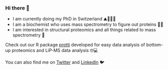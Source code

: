 ### Hi there 🍄

* I am currently doing my PhD in Switzerland ⛰️🥾🧀🐄
* I am a biochemist who uses mass spectrometry to figure out proteins 🔬🧪
* I am interested in structural proteomics and all things related to mass spectrometry 🧬

Check out our R package [protti](https://jpquast.github.io/protti/) developed for easy data analysis of bottom-up proteomics and LiP-MS data analysis 🤓💻

You can also find me on [Twitter](https://twitter.com/dina_sch) and [LinkedIn](https://ch.linkedin.com/in/dina-schuster-35048b150) 🐦
